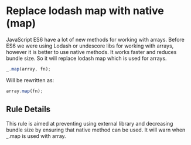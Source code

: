 # Replace lodash map with native (map)

JavaScript ES6 have a lot of new methods for working with arrays. Before ES6 we were using Lodash or undescore libs for working with arrays, however it is better to use native methods. It works faster and reduces bundle size.
So it will replace lodash map which is used for arrays.

```js
_.map(array, fn);
```

Will be rewritten as:

```js
array.map(fn);
```

## Rule Details

This rule is aimed at preventing using external library and decreasing bundle size by ensuring that native method can be used. It will warn when \_.map is used with array.
